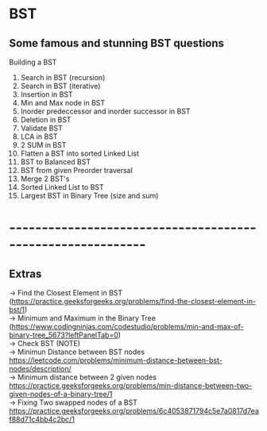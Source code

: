 # BST
## Some famous and stunning BST  questions
Building a BST
1) Search in BST (recursion)
2) Search in BST (iterative)
3) Insertion in BST
4) Min and Max node in BST
5) Inorder predeccessor and inorder successor in BST 
6) Deletion in BST
7) Validate BST
8) LCA in BST
9) 2 SUM in BST
10) Flatten a BST into sorted Linked List
11) BST to Balanced BST
12) BST from given Preorder traversal
13) Merge 2 BST's
14) Sorted Linked List to BST
15) Largest BST in Binary Tree (size and sum)
# -----------------------------------------------------------
## Extras
-> Find the Closest Element in BST (https://practice.geeksforgeeks.org/problems/find-the-closest-element-in-bst/1)  
-> Minimum and Maximum in the Binary Tree (https://www.codingninjas.com/codestudio/problems/min-and-max-of-binary-tree_5673?leftPanelTab=0)  
-> Check BST (NOTE)  
-> Minimun Distance between BST nodes https://leetcode.com/problems/minimum-distance-between-bst-nodes/description/  
-> Minimum distance between 2 given nodes https://practice.geeksforgeeks.org/problems/min-distance-between-two-given-nodes-of-a-binary-tree/1  
-> Fixing Two swapped nodes of a BST https://practice.geeksforgeeks.org/problems/6c4053871794c5e7a0817d7eaf88d71c4bb4c2bc/1
